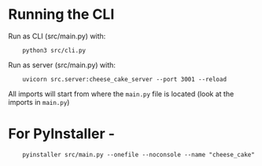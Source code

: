 
# Running the CLI

Run as CLI (src/main.py) with:
```
    python3 src/cli.py
```

Run as server (src/main.py) with:
```
    uvicorn src.server:cheese_cake_server --port 3001 --reload
```

All imports will start from where the `main.py` file is located (look at the imports in `main.py`)








# For PyInstaller    -
```
    pyinstaller src/main.py --onefile --noconsole --name "cheese_cake"
```